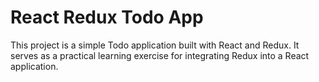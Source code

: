 # React Redux Todo App

This project is a simple Todo application built with React and Redux. It serves as a practical learning exercise for integrating Redux into a React application.
